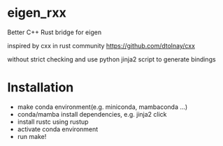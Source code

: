 # eigen_rxx
Better C++ Rust bridge for eigen

inspired by cxx in rust community
https://github.com/dtolnay/cxx

without strict checking and use python jinja2 script to generate bindings

# Installation
- make conda environment(e.g. miniconda, mambaconda ...)
- conda/mamba install dependencies, e.g. jinja2 click
- install rustc using rustup
- activate conda environment
- run make!
